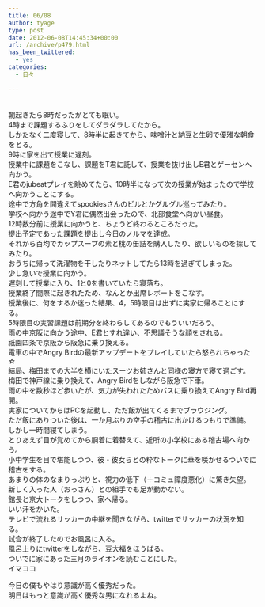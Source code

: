 ```yaml
---
title: 06/08
author: tyage
type: post
date: 2012-06-08T14:45:34+00:00
url: /archive/p479.html
has_been_twittered:
  - yes
categories:
  - 日々

---
```

<p>　<br />
朝起きたら8時だったがとても眠い。<br />
4時まで課題するふりをしてダラダラしてたから。<br />
しかたなく二度寝して、8時半に起きてから、味噌汁と納豆と生卵で優雅な朝食をとる。<br />
9時に家を出て授業に遅刻。<br />
授業中に課題をこなし、課題をT君に託して、授業を抜け出しE君とゲーセンへ向かう。<br />
E君のjubeatプレイを眺めてたら、10時半になって次の授業が始まったので学校へ向かうことにする。<br />
途中で方角を間違えてspookiesさんのビルとかグルグル巡ってみたり。<br />
学校へ向かう途中でY君に偶然出会ったので、北部食堂へ向かい昼食。<br />
12時数分前に授業に向かうと、ちょうど終わるところだった。<br />
提出予定であった課題を提出し今日のノルマを達成。<br />
それから百均でカップスープの素と桃の缶詰を購入したり、欲しいものを探してみたり。<br />
おうちに帰って洗濯物を干したりネットしてたら13時を過ぎてしまった。<br />
少し急いで授業に向かう。<br />
遅刻して授業に入り、1と0を書いていたら寝落ち。<br />
授業終了間際に起きれたため、なんとか出席レポートをこなす。<br />
授業後に、何をするか迷った結果、4，5時限目は出ずに実家に帰ることにする。<br />
5時限目の実習課題は前期分を終わらしてあるのでもういいだろう。<br />
雨の中京阪に向かう途中、E君とすれ違い、不思議そうな顔をされる。<br />
祇園四条で京阪から阪急に乗り換える。<br />
電車の中でAngry Birdの最新アップデートをプレイしていたら怒られちゃった☆<br />
結局、梅田までの大半を横にいたスーツお姉さんと同様の寝方で寝て過ごす。<br />
梅田で神戸線に乗り換えて、Angry Birdをしながら阪急で下車。<br />
雨の中を数秒ほど歩いたが、気力が失われたためバスに乗り換えてAngry Bird再開。<br />
実家についてからはPCを起動し、ただ飯が出てくるまでブラウジング。<br />
ただ飯にありついた後は、一か月ぶりの空手の稽古に出かけるつもりで準備。<br />
しかし一時間寝てしまう。<br />
とりあえず目が覚めてから胴着に着替えて、近所の小学校にある稽古場へ向かう。<br />
小中学生を目で堪能しつつ、彼・彼女らとの粋なトークに華を咲かせるついでに稽古をする。<br />
あまりの体のなまりっぷりと、視力の低下（＋コミュ障度悪化）に驚き失望。<br />
新しく入った人（おっさん）との組手でも足が動かない。<br />
館長と京大トークをしつつ、家へ帰る。<br />
いい汗をかいた。<br />
テレビで流れるサッカーの中継を聞きながら、twitterでサッカーの状況を知る。<br />
試合が終了したのでお風呂に入る。<br />
風呂上りにtwitterをしながら、豆大福をほうばる。<br />
ついでに家にあった三月のライオンを読むことにした。<br />
イマココ</p>
<p>今日の僕もやはり意識が高く優秀だった。<br />
明日はもっと意識が高く優秀な男になれるよね。</p>
